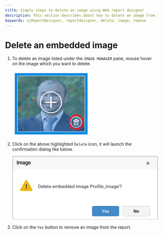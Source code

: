 ```yaml
---
title: Simple steps to delete an image using Web report designer
description: This section describes about how to delete an image from image manager using the Bold Report Designer
keywords: ejReportDesigner, reportdesigner, delete, image, remove
---
```


# Delete an embedded image

1. To delete an image listed under the `IMAGE MANAGER` pane, mouse hover on the image which you want to delete.

   ![delete-image-icon](/static/assets/on-premise/images/report-designer/imagemanager/delete-an-image.png)

2. Click on the above highlighted `Delete` icon, it will launch the confirmation dialog like below.

   ![delete-alert-dialog](/static/assets/on-premise/images/report-designer/imagemanager/delete-image-alert.png)

3. Click on the `Yes` button to remove an image from the report.
